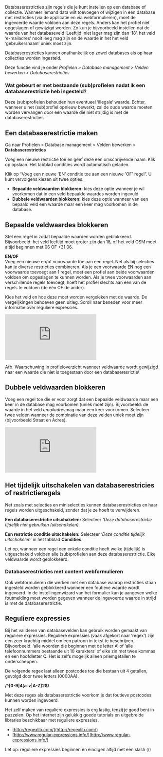 Databaserestricties zijn regels die je kunt instellen op een database of
collectie. Wanneer iemand data wilt toevoegen of wijzigen in een
database met restricties (via de applicatie en via webformulieren), moet
de ingevoerde waarde voldoen aan deze regels. Anders kan het profiel
niet opgeslagen of gewijzigd worden. Zo kun je bijvoorbeeld instellen
dat de waarde van het databaseveld ‘Leeftijd’ niet lager mag zijn dan
‘18’, het veld ‘e-mailadres’ nooit leeg mag zijn en de waarde in het het
veld ‘gebruikersnaam’ uniek moet zijn.

Databaserestricties kunnen onafhankelijk op zowel databases als op haar
collecties worden ingesteld.

Deze functie vind je onder *Profielen \> Database management \> Velden
bewerken \> Databaserestricties*

### **Wat gebeurt er met bestaande (sub)profielen nadat ik een databaserestrictie heb ingesteld?**

Deze (sub)profielen behouden hun eventueel ‘illegale’ waarde. Echter,
wanneer u het (sub)profiel opnieuw bewerkt, zal de oude waarde moeten
worden vervangen door een waarde die niet strijdig is met de
databaserestricties.

**Een databaserestrictie maken**
--------------------------------

Ga naar Profielen \> Database management \> Velden bewerken \>
**Databaserestricties**

Voeg een nieuwe restrictie toe en geef deze een omschrijvende naam. Klik
op opslaan. Het tabblad condities wordt automatisch geladen.

Klik op “Voeg een nieuwe 'EN' conditie toe aan een nieuwe 'OF' regel”. U
kunt vervolgens kiezen uit twee opties.

-   **Bepaalde veldwaarden blokkeren:** kies deze optie wanneer je wil
    voorkomen dat in een veld bepaalde waardes worden ingevuld
-   **Dubbele veldwaarden blokkeren:** kies deze optie wanneer van een
    bepaald veld een waarde maar een keer mag voorkomen in de database.

**Bepaalde veldwaardes blokkeren**
----------------------------------

Stel een regel in zodat bepaalde waarden worden geblokkeerd.
Bijvoorbeeld: het veld leeftijd moet groter zijn dan 18, of het veld GSM
moet altijd beginnen met 06 OF +31 06.

**EN/OF**\
 Voeg een nieuwe en/of voorwaarde toe aan een regel. Net als bij
selecties kan je diverse restricties combineren. Als je een voorwaarde
EN nog een voorwaarde toevoegt aan 1 regel, moet een profiel aan beide
voorwaarden voldoen om opgeslagen te kunnen worden. Als je twee
voorwaarden aan verschillende regels toevoegt, hoeft het profiel slechts
aan een van de regels te voldoen (de één OF de ander).

Kies het veld en hoe deze moet worden vergeleken met de waarde. De
vergelijkingen behoeven geen uitleg. Scroll naar beneden voor meer
informatie over reguliere expressies.

![NL\_databaserestrictioviolatie.png](https://beta.copernica.nl/index.php?pxc=113251&current=help&pxd=.p.help.image&article=profiles.dialogs.editfields.constraints&language=dutch&id=1148)

Afb. Waarschuwing in profieloverzicht wanneer veldwaarde wordt gewijzigd
naar een waarde die niet is toegestaan door een databaseresrictie\

**Dubbele veldwaarden blokkeren**
---------------------------------

Voeg een regel toe die er voor zorgt dat een bepaalde veldwaarde maar
een keer in de database mag voorkomen (uniek moet zijn). Bijvoorbeeld:
de waarde in het veld *emailadres*mag maar een keer voorkomen. Selecteer
twee velden wanneer de combinatie van deze velden uniek moet zijn
(bijvoorbeeld Straat en Adres).

![nl-restricties-dubbel.png](https://beta.copernica.nl/index.php?pxc=113251&current=help&pxd=.p.help.image&article=profiles.dialogs.editfields.constraints&language=dutch&id=1149)

**Het tijdelijk uitschakelen van databaserestricies of restrictieregels**
-------------------------------------------------------------------------

Net zoals met selecties en miniselecties kunnen databaserestricties en
haar regels worden uitgeschakeld, zonder dat je ze hoeft te verwijderen.

**Een databaserestrictie uitschakelen:** Selecteer *‘Deze
databaserestrictie tijdelijk niet gebruiken (uitschakelen).*

**Een restrictie conditie uitschakelen:** Selecteer ‘*Deze conditie
tijdelijk uitschakelen*’ in het tabblad **Condities**.

Let op, wanneer een regel een enkele conditie heeft welke (tijdelijk) is
uitgeschakeld voldoen alle (sub)profielen aan deze databaserestrictie.
Elke veldwaarde wordt geblokkeerd.

### **Databaserestricties met content webformulieren**

Ook webformulieren die werken met een database waarop restricties staan
ingesteld worden geblokkeerd wanneer een foutieve waarde wordt
ingevoerd. In de instellingenwizard van het formulier kan je aangeven
welke foutmelding moet worden gegeven wanneer de ingevoerde waarde in
strijd is met de databaserestrictie.

Reguliere expressies
--------------------

Bij het valideren van databasevelden kan gebruik worden gemaakt van
reguliere expressies. Reguliere expressies (vaak afgekort naar ‘regex’)
zijn een zeer krachtig middel om een patroon in tekst te beschrijven.
Bijvoorbeeld: ‘alle woorden die beginnen met de letter A’ of ‘alle
telefoonnummers bestaande uit 10 karakters’ of elke zin met twee kommas
en een hoofdletter Q. Het is zelfs mogelijk alleen priemgetallen te
onderscheppen.

De volgende regex laat alleen postcodes toe die bestaan uit 4 getallen,
gevolgd door twee letters (0000AA).

**/\^[0-9]4[a-z|A-Z]2\$/**

Met deze regex als databaserestrictie voorkom je dat foutieve postcodes
kunnen worden ingevoerd.

Het zelf maken van reguliere expressies is erg lastig, tenzij je goed
bent in puzzelen. Op het internet zijn gelukkig goede tutorials en
uitgebreide libraries beschikbaar met reguliere expressies.

-   [http://regexlib.com/](http://regexlib.com/)
-   [http://www.regular-expressions.info/](http://www.regular-expressions.info/)

Let op: reguliere expressies beginnen en eindigen altijd met een slash
(/)
